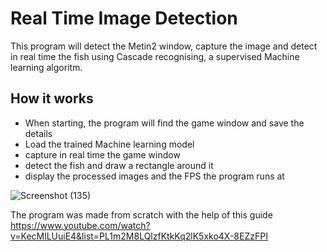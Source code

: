 # Real Time Image Detection

This program will detect the Metin2 window, capture the image and detect in real time the fish using Cascade recognising, a  supervised Machine learning algoritm.

## How it works

- When starting, the program will find the game window and save the details
- Load the trained Machine learning model
- capture in real time the game window
- detect the fish and draw a rectangle around it
- display the processed images and the FPS the program runs at

![Screenshot (135)](https://github.com/AndreiSSLK/Real_Time_Image_Detection/assets/160149891/e33594a5-eb55-4364-abe9-3d6274af7ebf)

The program was made from scratch with the help of this guide https://www.youtube.com/watch?v=KecMlLUuiE4&list=PL1m2M8LQlzfKtkKq2lK5xko4X-8EZzFPI
